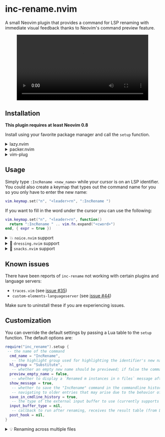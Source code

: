 # inc-rename.nvim

A small Neovim plugin that provides a command for LSP renaming with immediate visual
feedback thanks to Neovim's command preview feature.

<div align="center">
<video src="https://user-images.githubusercontent.com/40792180/197186202-d848ba0c-7d3b-4e01-8e99-36ad7d884308.mp4" width="85%">
</div>

## Installation

**This plugin requires at least Neovim 0.8**

Install using your favorite package manager and call the `setup` function.

<details>
    <summary>lazy.nvim</summary>

```lua
{
  "smjonas/inc-rename.nvim",
  opts = {}
}
```

</details>

<details>
    <summary>packer.nvim</summary>

```lua
use {
  "smjonas/inc-rename.nvim",
  config = function()
    require("inc_rename").setup()
  end,
}
```

</details>

<details>
    <summary>vim-plug</summary>

```vim
Plug 'smjonas/inc-rename.nvim'
```

Somewhere in your init.lua, you will need to call the setup function:

```lua
require("inc_rename").setup()
```

</details>

## Usage

Simply type `:IncRename <new_name>` while your cursor is on an LSP identifier.
You could also create a keymap that types out the command name for you so you only have to
enter the new name:

```lua
vim.keymap.set("n", "<leader>rn", ":IncRename ")
```

If you want to fill in the word under the cursor you can use the following:

```lua
vim.keymap.set("n", "<leader>rn", function()
  return ":IncRename " .. vim.fn.expand("<cword>")
end, { expr = true })
```

<details>
<summary>💥 <code>noice.nvim</code> support</summary>

</br>If you are using [noice.nvim](https://github.com/folke/noice.nvim), you can enable the `inc_rename` preset like this:

```lua
require("noice").setup {
  presets = { inc_rename = true }
}
```

Then simply type the `:IncRename` command (or use the keymap mentioned above).

<div align="center">
<img src="https://user-images.githubusercontent.com/40792180/197182365-31657338-2b17-4996-86b4-002b4c2d837e.png">
</div>
</br>
</details>

<details>
<summary>&#127800; <code>dressing.nvim</code> support</summary>

</br>If you are using [dressing.nvim](https://github.com/stevearc/dressing.nvim),
set the `input_buffer_type` option to `"dressing"`:

```lua
require("inc_rename").setup {
  input_buffer_type = "dressing",
}
```

Then simply type the `:IncRename` command and the new name you enter will automatically be updated in the input buffer as you type.

The result should look something like this:

<div align="center">
<img src="https://user-images.githubusercontent.com/40792180/188309667-0d7e8086-ae48-4a25-8b01-df11d229b8c6.png">
</div>
</br>

> 💡 Tip - Try these `dressing.nvim` settings to position the input box above the
> cursor to not cover the word being renamed (thank you
> [@RaafatTurki](https://github.com/RaafatTurki) for the suggestion!):

```lua
require("dressing").setup {
  input = {
    override = function(conf)
      conf.col = -1
      conf.row = 0
      return conf
    end,
  },
}
```

</details>

<details>
<summary>&#127871; <code>snacks.nvim</code> support</summary>

</br>If you are using [snacks.nvim](https://github.com/folke/snacks.nvim#-snacksnvim) and have enabled [`input`](https://github.com/folke/snacks.nvim/blob/main/docs/input.md), you can set the `input_buffer_type` option to `"snacks"`:

```lua
require("inc_rename").setup {
  input_buffer_type = "snacks",
}
```

Then simply type the `:IncRename` command and the new name you enter will automatically be updated in the input buffer as you type.

The result should look something like this:

<div align="center">
    <img src="https://github.com/user-attachments/assets/cc2bb2c4-1230-4599-b07b-1daf03b52320" />
</div>
</br>

</details>

## Known issues

There have been reports of `inc-rename` not working with certain plugins and language servers:

- `traces.vim` (see [issue #35](https://github.com/smjonas/inc-rename.nvim/issues/35))
- `custom-elements-languageserver` (see [issue #44](https://github.com/smjonas/inc-rename.nvim/issues/44))

Make sure to uninstall these if you are experiencing issues.

## Customization

You can override the default settings by passing a Lua table to the `setup` function.
The default options are:

```lua
require("inc_rename").setup {
 -- the name of the command
  cmd_name = "IncRename",
   -- the highlight group used for highlighting the identifier's new name
  hl_group = "Substitute",
   -- whether an empty new name should be previewed; if false the command preview will be cancelled instead
  preview_empty_name = false,
   -- whether to display a `Renamed m instances in n files` message after a rename operation
  show_message = true,
   -- whether to save the "IncRename" command in the commandline history (set to false to prevent issues with
   -- navigating to older entries that may arise due to the behavior of command preview)
  save_in_cmdline_history = true,
   -- the type of the external input buffer to use (currently supports "dressing" or "snacks")
  input_buffer_type = nil,
   -- callback to run after renaming, receives the result table (from LSP handler) as an argument
  post_hook = nil,
}
```

<details>
    <summary>💡 Renaming across multiple files</summary>

</br>When renaming across multiple files, make sure to save all affected buffers with
`:wa`. If the Nvim option `inccommand` is set to `split` (`:set inccommand=split`),
a buffer with information about all identifiers to be renamed will be shown as you type.

Here is an example of how this could look like:

<div align="center">
<img src="https://github.com/smjonas/inc-rename.nvim/assets/40792180/36cf0324-09a1-4b3b-8561-ffe3626d52b1">
</div>

> 💡 Tip - Use `:set cmdwinheight=20` to change the height of the preview window.

</details>

